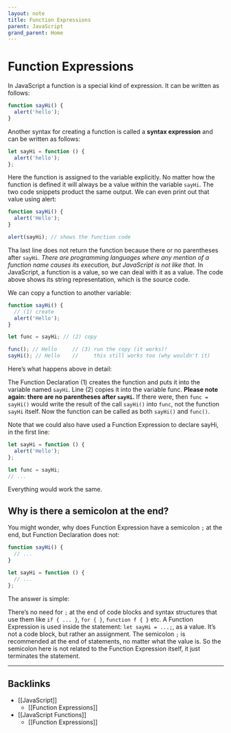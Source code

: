 ```yaml
---
layout: note
title: Function Expressions
parent: JavaScript
grand_parent: Home
---
```


# Function Expressions

In JavaScript a function is a special kind of expression. It can be written as follows:

```javascript
function sayHi() {
  alert('hello');
}
```

Another syntax for creating a function is called a **syntax expression** and can be written as follows:

```javascript
let sayHi = function () {
  alert('hello');
};
```

Here the function is assigned to the variable explicitly. No matter how the function is defined it will always be a value within the variable `sayHi`. The two code snippets product the same output. We can even print out that value using alert:

```javascript
function sayHi() {
  alert('Hello');
}

alert(sayHi); // shows the function code
```

Tha last line does not return the function because there or no parentheses after `sayHi`. _There are programming languages where any mention of a function name causes its execution, but JavaScript is not like that._ In JavaScript, a function is a value, so we can deal with it as a value. The code above shows its string representation, which is the source code.

We can copy a function to another variable:

```javascript
function sayHi() {
  // (1) create
  alert('Hello');
}

let func = sayHi; // (2) copy

func(); // Hello     // (3) run the copy (it works)!
sayHi(); // Hello    //     this still works too (why wouldn't it)
```

Here’s what happens above in detail:

The Function Declaration (1) creates the function and puts it into the variable named `sayHi`.
Line (2) copies it into the variable func. **Please note again: there are no parentheses after `sayHi`.** If there were, then `func = sayHi()` would write the result of the call `sayHi()` into `func`, not the function `sayHi` itself. Now the function can be called as both `sayHi()` and `func()`.

Note that we could also have used a Function Expression to declare sayHi, in the first line:

```javascript
let sayHi = function () {
  alert('Hello');
};

let func = sayHi;
// ...
```

Everything would work the same.

## Why is there a semicolon at the end?

You might wonder, why does Function Expression have a semicolon `;` at the end, but Function Declaration does not:

```javascript
function sayHi() {
  // ...
}

let sayHi = function () {
  // ...
};
```

The answer is simple:

There’s no need for `;` at the end of code blocks and syntax structures that use them like `if { ... }`, `for { }`, `function f { }` etc. A Function Expression is used inside the statement: `let sayHi = ...;`, as a value. It’s not a code block, but rather an assignment. The semicolon `;` is recommended at the end of statements, no matter what the value is. So the semicolon here is not related to the Function Expression itself, it just terminates the statement.

---
## Backlinks
* [[JavaScript]]
	* [[Function Expressions]]
* [[JavaScript Functions]]
	* [[Function Expressions]]


